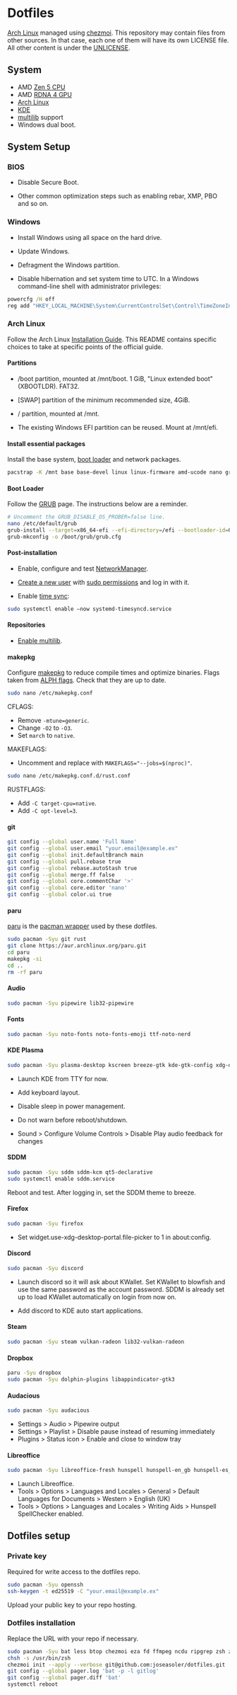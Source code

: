 # Dotfiles

[Arch Linux](https://archlinux.org/) managed using [chezmoi](https://github.com/twpayne/chezmoi). This repository may contain files from other sources. In that case, each one of them will have its own LICENSE file. All other content is under the [UNLICENSE](UNLICENSE).

## System

* AMD [Zen 5 CPU](https://en.wikipedia.org/wiki/Zen_5)
* AMD [RDNA 4 GPU](https://en.wikipedia.org/wiki/RDNA_4)
* [Arch Linux](https://archlinux.org/)
* [KDE](https://wiki.archlinux.org/title/KDE)
* [multilib](https://wiki.archlinux.org/title/Official_repositories#multilib) support
* Windows dual boot.

## System Setup

### BIOS

* Disable Secure Boot.

* Other common optimization steps such as enabling rebar, XMP, PBO and so on.

### Windows

* Install Windows using all space on the hard drive.

* Update Windows.

* Defragment the Windows partition.

* Disable hibernation and set system time to UTC. In a Windows command-line shell with administrator privileges:

```bat
powercfg /H off
reg add "HKEY_LOCAL_MACHINE\System\CurrentControlSet\Control\TimeZoneInformation" /v RealTimeIsUniversal /d 1 /t REG_DWORD /f
```

### Arch Linux

Follow the Arch Linux [Installation Guide](https://wiki.archlinux.org/title/Installation_guide). This README contains specific choices to take at specific points of the official guide.

#### Partitions

* /boot partition, mounted at /mnt/boot. 1 GiB, "Linux extended boot" (XBOOTLDR). FAT32.

* [SWAP] partition of the minimum recommended size, 4GiB.

* / partition, mounted at /mnt.

* The existing Windows EFI partition can be reused. Mount at /mnt/efi.

#### Install essential packages

Install the base system, [boot loader](https://wiki.archlinux.org/title/Arch_boot_process#Boot_loader) and network packages.

```bash
pacstrap -K /mnt base base-devel linux linux-firmware amd-ucode nano grub efibootmgr os-prober wireless_tools networkmanager
```

#### Boot Loader

Follow the [GRUB](https://wiki.archlinux.org/title/GRUB) page. The instructions below are a reminder.

```bash
# Uncomment the GRUB_DISABLE_OS_PROBER=false line.
nano /etc/default/grub
grub-install --target=x86_64-efi --efi-directory=/efi --bootloader-id=GRUB
grub-mkconfig -o /boot/grub/grub.cfg
```

#### Post-installation

* Enable, configure and test [NetworkManager](https://wiki.archlinux.org/title/NetworkManager).

* [Create a new user](https://wiki.archlinux.org/title/Users_and_groups#Example_adding_a_user) with [sudo permissions](https://wiki.archlinux.org/title/Sudo#Example_entries) and log in with it.

* Enable [time sync](https://wiki.archlinux.org/title/Systemd-timesyncd):

```bash
sudo systemctl enable –now systemd-timesyncd.service
```

#### Repositories

* [Enable multilib](https://wiki.archlinux.org/title/Official_repositories#Enabling_multilib).

#### makepkg

Configure [makepkg](https://wiki.archlinux.org/title/makepkg) to reduce compile times and optimize binaries. Flags taken from [ALPH flags](https://somegit.dev/ALHP/ALHP.GO/src/branch/main/flags.yaml). Check that they are up to date.

```bash
sudo nano /etc/makepkg.conf
```

CFLAGS:
* Remove `-mtune=generic`.
* Change `-O2` to `-O3`.
* Set `march` to `native`.

MAKEFLAGS:
* Uncomment and replace with `MAKEFLAGS="--jobs=$(nproc)"`.

```bash
sudo nano /etc/makepkg.conf.d/rust.conf
```

RUSTFLAGS:
* Add `-C target-cpu=native`.
* Add `-C opt-level=3`.

#### git

```bash
git config --global user.name 'Full Name'
git config --global user.email "your.email@example.ex"
git config --global init.defaultBranch main
git config --global pull.rebase true
git config --global rebase.autoStash true
git config --global merge.ff false
git config --global core.commentChar '>'
git config --global core.editor 'nano'
git config --global color.ui true
```

#### paru

[paru](https://github.com/Morganamilo/paru) is the [pacman wrapper](https://wiki.archlinux.org/title/AUR_helpers#Pacman_wrappers) used by these dotfiles.

```bash
sudo pacman -Syu git rust
git clone https://aur.archlinux.org/paru.git
cd paru
makepkg -si
cd ..
rm -rf paru
```

#### Audio

```bash
sudo pacman -Syu pipewire lib32-pipewire
```

#### Fonts

```bash
sudo pacman -Syu noto-fonts noto-fonts-emoji ttf-noto-nerd
```

#### KDE Plasma

```bash
sudo pacman -Syu plasma-desktop kscreen breeze-gtk kde-gtk-config xdg-desktop-portal-kde plasma-nm plasma-pa gwenview qt6-imageformats kimageformats kcolorchooser dolphin spectacle kate markdownpart kitty
```

* Launch KDE from TTY for now.

* Add keyboard layout.

* Disable sleep in power management.

* Do not warn before reboot/shutdown.

* Sound > Configure Volume Controls > Disable Play audio feedback for changes

#### SDDM

```bash
sudo pacman -Syu sddm sddm-kcm qt5-declarative
sudo systemctl enable sddm.service
```

Reboot and test. After logging in, set the SDDM theme to breeze.

#### Firefox

```bash
sudo pacman -Syu firefox
```

* Set widget.use-xdg-desktop-portal.file-picker to 1 in about:config.

#### Discord

```bash
sudo pacman -Syu discord
```

* Launch discord so it will ask about KWallet. Set KWallet to blowfish and use the same password as the account password. SDDM is already set up to load KWallet automatically on login from now on.

* Add discord to KDE auto start applications.

#### Steam

```bash
sudo pacman -Syu steam vulkan-radeon lib32-vulkan-radeon
```

#### Dropbox

```bash
paru -Syu dropbox
sudo pacman -Syu dolphin-plugins libappindicator-gtk3
```

#### Audacious

```bash
sudo pacman -Syu audacious
```

* Settings > Audio > Pipewire output
* Settings > Playlist > Disable pause instead of resuming immediately
* Plugins > Status icon > Enable and close to window tray

#### Libreoffice

```bash
sudo pacman -Syu libreoffice-fresh hunspell hunspell-en_gb hunspell-es_es
```

* Launch Libreoffice.
* Tools > Options > Languages and Locales > General > Default Languages for Documents > Western > English (UK)
* Tools > Options > Languages and Locales > Writing Aids > Hunspell SpellChecker enabled.

## Dotfiles setup

### Private key

Required for write access to the dotfiles repo.

```bash
sudo pacman -Syu openssh
ssh-keygen -t ed25519 -C "your.email@example.ex"
```

Upload your public key to your repo hosting.

### Dotfiles installation

Replace the URL with your repo if necessary.

```bash
sudo pacman -Syu bat less btop chezmoi eza fd ffmpeg ncdu ripgrep zsh zsh-autosuggestions zsh-syntax-highlighting starship fastfetch
chsh -s /usr/bin/zsh
chezmoi init --apply --verbose git@github.com:joseasoler/dotfiles.git
git config --global pager.log 'bat -p -l gitlog'
git config --global pager.diff 'bat'
systemctl reboot
```

